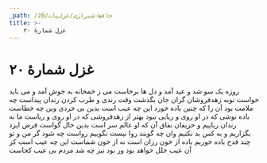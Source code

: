 ```yaml
---
_path: /حافظ-شیرازی/غزلیات/20
title: >-
    غزل شمارهٔ ۲۰
---
```

# غزل شمارهٔ ۲۰

روزه یک سو شد و عید آمد و دل ها برخاست
می ز خمخانه به جوش آمد و می باید خواست
نوبه زهدفروشان گران جان بگذشت
وقت رندی و طرب کردن رندان پیداست
چه ملامت بود آن را که چنین باده خورد
این چه عیب است بدین بی خردی وین چه خطاست
باده نوشی که در او روی و ریایی نبود
بهتر از زهدفروشی که در او روی و ریاست
ما نه رندان ریاییم و حریفان نفاق
آن که او عالم سر است بدین حال گواست
فرض ایزد بگزاریم و به کس بد نکنیم
وان چه گویند روا نیست نگوییم رواست
چه شود گر من و تو چند قدح باده خوریم
باده از خون رزان است نه از خون شماست
این چه عیب است کز آن عیب خلل خواهد بود
ور بود نیز چه شد مردم بی عیب کجاست
